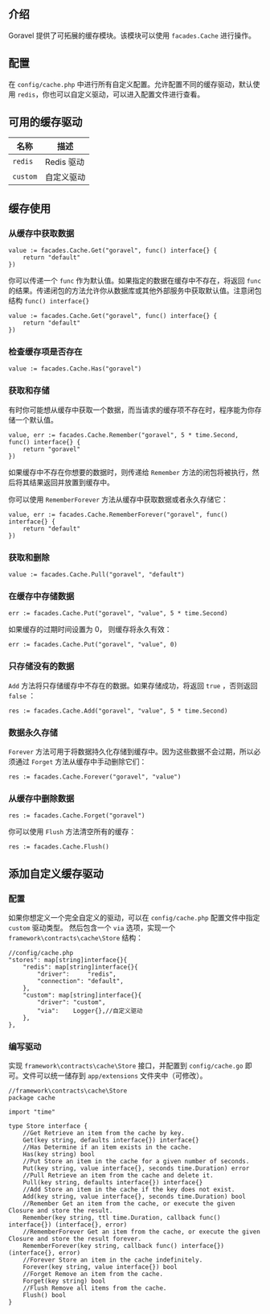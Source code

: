 ## 介绍

Goravel 提供了可拓展的缓存模块。该模块可以使用 `facades.Cache` 进行操作。

## 配置

在 `config/cache.php` 中进行所有自定义配置。允许配置不同的缓存驱动，默认使用 `redis`，你也可以自定义驱动，可以进入配置文件进行查看。

## 可用的缓存驱动

名称      |  描述
-------- | -------------
`redis`  |  Redis 驱动
`custom` |  自定义驱动

## 缓存使用

### 从缓存中获取数据

```
value := facades.Cache.Get("goravel", func() interface{} {
    return "default"
})
```

你可以传递一个 `func` 作为默认值。如果指定的数据在缓存中不存在，将返回 `func` 的结果。传递闭包的方法允许你从数据库或其他外部服务中获取默认值。注意闭包结构 `func() interface{}`

```
value := facades.Cache.Get("goravel", func() interface{} {
    return "default"
})
```

### 检查缓存项是否存在

```
value := facades.Cache.Has("goravel")
```

### 获取和存储

有时你可能想从缓存中获取一个数据，而当请求的缓存项不存在时，程序能为你存储一个默认值。

```
value, err := facades.Cache.Remember("goravel", 5 * time.Second, func() interface{} {
    return "goravel"
})
```

如果缓存中不存在你想要的数据时，则传递给 `Remember` 方法的闭包将被执行，然后将其结果返回并放置到缓存中。

你可以使用 `RememberForever` 方法从缓存中获取数据或者永久存储它：

```
value, err := facades.Cache.RememberForever("goravel", func() interface{} {
    return "default"
})
```

### 获取和删除

```
value := facades.Cache.Pull("goravel", "default")
```

### 在缓存中存储数据

```
err := facades.Cache.Put("goravel", "value", 5 * time.Second)
```

如果缓存的过期时间设置为 0， 则缓存将永久有效：

```
err := facades.Cache.Put("goravel", "value", 0)
```

### 只存储没有的数据

`Add` 方法将只存储缓存中不存在的数据。如果存储成功，将返回 `true` ，否则返回 `false` ：

```
res := facades.Cache.Add("goravel", "value", 5 * time.Second)
```

### 数据永久存储

`Forever` 方法可用于将数据持久化存储到缓存中。因为这些数据不会过期，所以必须通过 `Forget` 方法从缓存中手动删除它们：

```
res := facades.Cache.Forever("goravel", "value")
```

### 从缓存中删除数据

```
res := facades.Cache.Forget("goravel")
```

你可以使用 `Flush` 方法清空所有的缓存：

```
res := facades.Cache.Flush()
```

## 添加自定义缓存驱动

### 配置

如果你想定义一个完全自定义的驱动，可以在 `config/cache.php` 配置文件中指定 `custom` 驱动类型。
然后包含一个 `via` 选项，实现一个 `framework\contracts\cache\Store` 结构：

```
//config/cache.php
"stores": map[string]interface{}{
    "redis": map[string]interface{}{
        "driver":     "redis",
        "connection": "default",
    },
    "custom": map[string]interface{}{
        "driver": "custom",
        "via":    Logger{},//自定义驱动
    },
},
```

### 编写驱动

实现 `framework\contracts\cache\Store` 接口，并配置到 `config/cache.go` 即可。文件可以统一储存到 `app/extensions` 文件夹中（可修改）。

```
//framework\contracts\cache\Store
package cache

import "time"

type Store interface {
	//Get Retrieve an item from the cache by key.
	Get(key string, defaults interface{}) interface{}
	//Has Determine if an item exists in the cache.
	Has(key string) bool
	//Put Store an item in the cache for a given number of seconds.
	Put(key string, value interface{}, seconds time.Duration) error
	//Pull Retrieve an item from the cache and delete it.
	Pull(key string, defaults interface{}) interface{}
	//Add Store an item in the cache if the key does not exist.
	Add(key string, value interface{}, seconds time.Duration) bool
	//Remember Get an item from the cache, or execute the given Closure and store the result.
	Remember(key string, ttl time.Duration, callback func() interface{}) (interface{}, error)
	//RememberForever Get an item from the cache, or execute the given Closure and store the result forever.
	RememberForever(key string, callback func() interface{}) (interface{}, error)
	//Forever Store an item in the cache indefinitely.
	Forever(key string, value interface{}) bool
	//Forget Remove an item from the cache.
	Forget(key string) bool
	//Flush Remove all items from the cache.
	Flush() bool
}
```